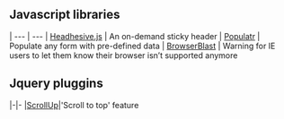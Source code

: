 ## Javascript libraries
 <span> |
---     |    ---
| [Headhesive.js](https://markgoodyear.com/labs/headhesive/) | An on-demand sticky header
| [Populatr](https://markgoodyear.com/labs/populatr/) | Populate any form with pre-defined data
| [BrowserBlast](https://markgoodyear.com/2013/02/browserblast-2-relaunch/) | Warning for IE users to let them know their browser isn’t supported anymore


## Jquery pluggins
|-|-
|[ScrollUp](https://markgoodyear.com/labs/scrollup/)|'Scroll to top' feature
